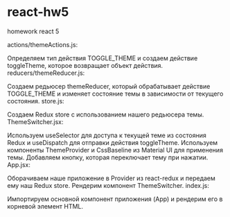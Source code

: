 # react-hw5
homework react 5



actions/themeActions.js:

Определяем тип действия TOGGLE_THEME и создаем действие toggleTheme, которое возвращает объект действия.
reducers/themeReducer.js:

Создаем редьюсер themeReducer, который обрабатывает действие TOGGLE_THEME и изменяет состояние темы в зависимости от текущего состояния.
store.js:

Создаем Redux store с использованием нашего редьюсера темы.
ThemeSwitcher.jsx:

Используем useSelector для доступа к текущей теме из состояния Redux и useDispatch для отправки действия toggleTheme.
Используем компоненты ThemeProvider и CssBaseline из Material UI для применения темы.
Добавляем кнопку, которая переключает тему при нажатии.
App.jsx:

Оборачиваем наше приложение в Provider из react-redux и передаем ему наш Redux store.
Рендерим компонент ThemeSwitcher.
index.js:

Импортируем основной компонент приложения (App) и рендерим его в корневой элемент HTML.
